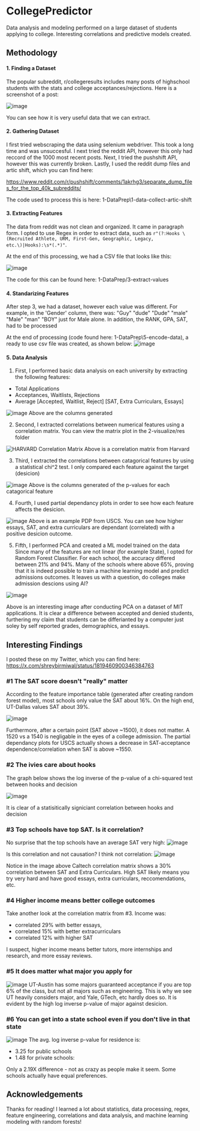 
# CollegePredictor

Data analysis and modeling performed on a large dataset of students applying to college. Interesting correlations and predictive models created.



## Methodology

#### 1. Finding a Dataset

The popular subreddit, r/collegeresults includes many posts of highschool students with the stats and college acceptances/rejections. Here is a screenshot of a post:

![image](https://github.com/user-attachments/assets/a88de724-cb49-41bc-a1b6-ea6d232d4aad)

You can see how it is very useful data that we can extract.


#### 2. Gathering Dataset
I first tried webscraping the data using selenium webdriver. This took a long time and was unsuccesful. I next tried the reddit API, however this only had reccord of the 1000 most recent posts. Next, I tried the pushshift API, however this was currently broken. Lastly, I used the reddit dump files and artic shift, which you can find here:

https://www.reddit.com/r/pushshift/comments/1akrhg3/separate_dump_files_for_the_top_40k_subreddits/

The code used to process this is here: 1-DataPrep\1-data-collect-artic-shift

#### 3. Extracting Features

The data from reddit was not clean and organized. It came in paragraph form.
I opted to use Regex in order to extract data, such as ````r"(?:Hooks \(Recruited Athlete, URM, First-Gen, Geographic, Legacy, etc.\)|Hooks):\s*(.*)"````.

At the end of this processing, we had a CSV file that looks like this:

![image](https://github.com/user-attachments/assets/96154dfa-667b-48d0-bda5-86654d360d74)

The code for this can be found here: 1-DataPrep/3-extract-values


#### 4. Standarizing Features

After step 3, we had a dataset, however each value was different. For example, in the 'Gender' column, there was: "Guy" "dude" "Dude" "male" "Male" "man" "BOY" just for Male alone. In addition, the RANK, GPA, SAT, had to be processed

At the end of processing (code found here: 1-DataPrep\5-encode-data), a ready to use csv file was created, as shown below:
![image](https://github.com/user-attachments/assets/5e95cc06-310b-4d11-b5fa-98c6a0d73442)


#### 5. Data Analysis

1. First, I performed basic data analysis on each university by extracting the following features:
* Total Applications
* Acceptances, Waitlists, Rejections
* Average [Accepted, Waitlist, Reject] [SAT, Extra Curriculars, Essays]

![image](https://github.com/user-attachments/assets/6b590142-456a-49ff-b2cc-15f69d373c8f)
Above are the columns generated

2. Second, I extracted correlations between numerical features using a correlation matrix. You can view the matrix plot in the 2-visualize/res folder

![HARVARD Correlation Matrix](https://github.com/user-attachments/assets/b9f43844-1af8-4061-8923-32de7b1dc4ca)
Above is a correlation matrix from Harvard

3. Third, I extracted the correlations between catagorical features by using a statistical chi^2 test. I only compared each feature against the target (desicion)

![image](https://github.com/user-attachments/assets/a48ff98c-1844-4684-8dad-fe14fd7e8495)
Above is the columns generated of the p-values for each catagorical feature

4. Fourth, I used partial dependancy plots in order to see how each feature affects the desicion. 

![image](https://github.com/user-attachments/assets/05bc95da-ab99-4ff4-bac8-644d7ef79390)
Above is an example PDP from USCS. You can see how higher essays, SAT, and extra curriculars are dependant (correlated) with a positive desicion outcome.


5. Fifth, I performed PCA and created a ML model trained on the data
Since many of the features are not linear (for example State), I opted for Random Forest Classifier. For each school, the accuracy differed between 21% and 94%. Many of the schools where above 65%, proving that it is indeed possible to train a machine learning model and predict admissions outcomes. It leaves us with a question, do colleges make admission descions using AI?

![image](https://github.com/user-attachments/assets/8f182d6c-613a-46c0-8e1e-8464033d1d48)

Above is an interesting image after conducting PCA on a dataset of MIT applications. It is clear a difference between accepted and denied students, furthering my claim that students can be differianted by a computer just soley by self reported grades, demographics, and essays.


## Interesting Findings

I posted these on my Twitter, which you can find here: https://x.com/shreybirmiwal/status/1819460900346384763

### #1 The SAT score doesn't "really" matter
According to the feature importance table (generated after creating random forest model), most schools only value the SAT about 16%. On the high end, UT-Dallas values SAT about 39%.

![image](https://github.com/user-attachments/assets/9cac1898-6262-4875-afb5-112bd2b7d7cd)

Furthermore, after a certain point (SAT above ~1500), it does not matter. A 1520 vs a 1540 is negligable in the eyes of a college admission. The partial dependancy plots for USCS actually shows a decrease in SAT-acceptance dependence/correlation when SAT is above ~1550.

### #2 The ivies care about hooks

The graph below shows the log inverse of the p-value of a chi-squared test between hooks and decision

![image](https://github.com/user-attachments/assets/ec24a0ed-0cf8-4704-b038-5390d06cdd69)

It is clear of a statisitically signiciant correlation between hooks and decision

### #3 Top schools have top SAT. Is it correlation?
No surprise that the top schools have an average SAT very high:
![image](https://github.com/user-attachments/assets/3bafba1b-4018-44ac-9d99-0b4a4babc318)

Is this correlation and not causation? I think not correlation:
![image](https://github.com/user-attachments/assets/3007dbe2-04a8-4bfe-a06a-8ab7483f364d)

Notice in the image above Caltech correlation matrix shows a 30% correlation between SAT and Extra Curriculars. High SAT likely means you try very hard and have good essays, extra curriculars, reccomendations, etc.

### #4 Higher income means better college outcomes

Take another look at the correlation matrix from #3. 
Income was:
* correlated 29% with better essays,
* correlated 15% with better extracurriculars
* correlated 12% with higher SAT

I suspect, higher income means better tutors, more internships and research, and more essay reviews.

### #5 It does matter what major you apply for
![image](https://github.com/user-attachments/assets/fb3862c1-8dce-4b23-be65-044dcf252033)
UT-Austin has some majors guaranteed acceptance if you are top 6% of the class, but not all majors such as engineering. This is why we see UT heavily considers major, and Yale, GTech, etc hardly does so. It is evident by the high log inverse p-value of major against desicion.

### #6 You can get into a state school even if you don't live in that state
![image](https://github.com/user-attachments/assets/c53bc958-841d-4c90-9c69-ffdae58ebe8c)
The avg. log inverse p-value for residence is:
* 3.25 for public schools 
* 1.48 for private schools:

Only a 2.19X difference - not as crazy as people make it seem. Some schools actually have equal preferences.





## Acknowledgements

Thanks for reading! I learned a lot about statistics, data processing, regex, feature engineering, correlations and data analysis, and machine learning modeling with random forests!
